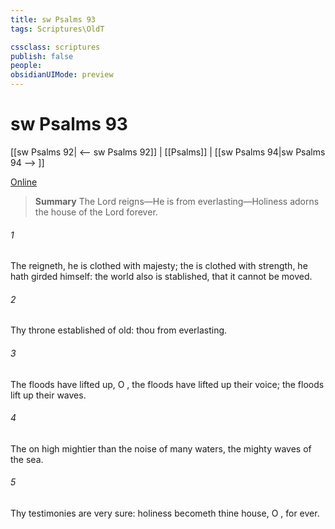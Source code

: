 ```yaml
---
title: sw Psalms 93
tags: Scriptures\OldT

cssclass: scriptures
publish: false
people:
obsidianUIMode: preview
---
```


# sw Psalms 93
[[sw Psalms 92| <-- sw Psalms 92]] | [[Psalms]] | [[sw Psalms 94|sw Psalms 94 --> ]]

[Online](https://churchofjesuschrist.org/study/scriptures/ot/ps/93?lang=eng)

> __Summary__
The Lord reigns—He is from everlasting—Holiness adorns the house of the Lord forever.

###### 1 
The  reigneth, he is clothed with majesty; the  is clothed with strength,  he hath girded himself: the world also is stablished, that it cannot be moved.

###### 2 
Thy throne  established of old: thou  from everlasting.

###### 3 
The floods have lifted up, O , the floods have lifted up their voice; the floods lift up their waves.

###### 4 
The  on high  mightier than the noise of many waters,  the mighty waves of the sea.

###### 5 
Thy testimonies are very sure: holiness becometh thine house, O , for ever.

